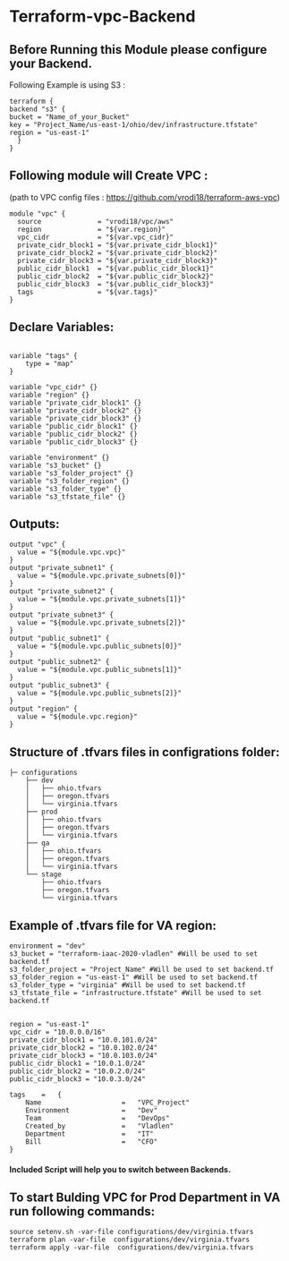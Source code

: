 # Terraform-vpc-Backend
## Before Running this Module please configure your Backend. 
Following Example is using S3 :
```
terraform {
backend "s3" {
bucket = "Name_of_your_Bucket"
key = "Project_Name/us-east-1/ohio/dev/infrastructure.tfstate"
region = "us-east-1"
  }
}
```
## Following module will Create VPC :
(path to VPC config files : https://github.com/vrodi18/terraform-aws-vpc)
```
module "vpc" {
  source              = "vrodi18/vpc/aws"
  region              = "${var.region}"
  vpc_cidr            = "${var.vpc_cidr}"
  private_cidr_block1 = "${var.private_cidr_block1}"
  private_cidr_block2 = "${var.private_cidr_block2}"
  private_cidr_block3 = "${var.private_cidr_block3}"
  public_cidr_block1  = "${var.public_cidr_block1}"
  public_cidr_block2  = "${var.public_cidr_block2}"
  public_cidr_block3  = "${var.public_cidr_block3}"
  tags                = "${var.tags}"
}
```
## Declare Variables:
```

variable "tags" {
    type = "map"
}

variable "vpc_cidr" {}
variable "region" {}
variable "private_cidr_block1" {}
variable "private_cidr_block2" {}
variable "private_cidr_block3" {}
variable "public_cidr_block1" {}
variable "public_cidr_block2" {}
variable "public_cidr_block3" {}

variable "environment" {}
variable "s3_bucket" {}
variable "s3_folder_project" {}
variable "s3_folder_region" {}
variable "s3_folder_type" {}
variable "s3_tfstate_file" {}
```
## Outputs:
```
output "vpc" {
  value = "${module.vpc.vpc}"
}
output "private_subnet1" {
  value = "${module.vpc.private_subnets[0]}"
}
output "private_subnet2" {
  value = "${module.vpc.private_subnets[1]}"
}
output "private_subnet3" {
  value = "${module.vpc.private_subnets[2]}"
}
output "public_subnet1" {
  value = "${module.vpc.public_subnets[0]}"
}
output "public_subnet2" {
  value = "${module.vpc.public_subnets[1]}"
}
output "public_subnet3" {
  value = "${module.vpc.public_subnets[2]}"
}
output "region" {
  value = "${module.vpc.region}"
}
```
## Structure of .tfvars files in configrations folder:
```
├─ configurations
    ├── dev
    │   ├── ohio.tfvars
    │   ├── oregon.tfvars
    │   └── virginia.tfvars
    ├── prod
    │   ├── ohio.tfvars
    │   ├── oregon.tfvars
    │   └── virginia.tfvars
    ├── qa
    │   ├── ohio.tfvars
    │   ├── oregon.tfvars
    │   └── virginia.tfvars
    └── stage
        ├── ohio.tfvars
        ├── oregon.tfvars
        └── virginia.tfvars
```
## Example of .tfvars file for VA region:
```
environment = "dev"
s3_bucket = "terraform-iaac-2020-vladlen" #Will be used to set backend.tf
s3_folder_project = "Project_Name" #Will be used to set backend.tf
s3_folder_region = "us-east-1" #Will be used to set backend.tf
s3_folder_type = "virginia" #Will be used to set backend.tf
s3_tfstate_file = "infrastructure.tfstate" #Will be used to set backend.tf


region = "us-east-1"
vpc_cidr = "10.0.0.0/16"
private_cidr_block1 = "10.0.101.0/24"
private_cidr_block2 = "10.0.102.0/24"
private_cidr_block3 = "10.0.103.0/24"
public_cidr_block1 = "10.0.1.0/24"
public_cidr_block2 = "10.0.2.0/24"
public_cidr_block3 = "10.0.3.0/24"

tags    =   {
    Name                    =   "VPC_Project"
    Environment             =   "Dev"
    Team                    =   "DevOps"
    Created_by              =   "Vladlen"
    Department              =   "IT"
    Bill                    =   "CFO"
}

```
#### Included Script will help you to  switch between Backends.

## To start Bulding VPC for Prod Department in VA run following commands:
```
source setenv.sh -var-file configurations/dev/virginia.tfvars
terraform plan -var-file  configurations/dev/virginia.tfvars
terraform apply -var-file  configurations/dev/virginia.tfvars
```


